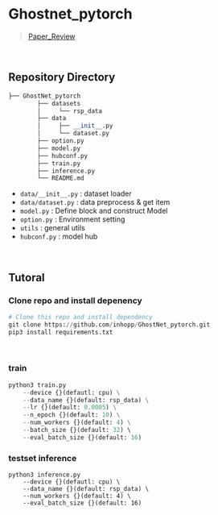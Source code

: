 # Ghostnet_pytorch

> [Paper_Review](https://inhopp.github.io/paper/Paper8/)

<br>

## Repository Directory 

``` python 
├── GhostNet_pytorch
        ├── datasets
        │     └── rsp_data
        ├── data
        │     ├── __init__.py
        │     └── dataset.py
        ├── option.py
        ├── model.py
        ├── hubconf.py
        ├── train.py
        ├── inference.py
        └── README.md
```

- `data/__init__.py` : dataset loader
- `data/dataset.py` : data preprocess & get item
- `model.py` : Define block and construct Model
- `option.py` : Environment setting
- `utils` : general utils
- `hubconf.py` : model hub

<br>


## Tutoral

### Clone repo and install depenency

``` python
# Clone this repo and install dependency
git clone https://github.com/inhopp/GhostNet_pytorch.git
pip3 install requirements.txt
```

<br>


### train
``` python
python3 train.py
    --device {}(defautl: cpu) \
    --data_name {}(default: rsp_data) \
    --lr {}(default: 0.0005) \
    --n_epoch {}(default: 10) \
    --num_workers {}(default: 4) \
    --batch_size {}(default: 32) \ 
    --eval_batch_size {}(default: 16)
```

### testset inference
```
python3 inference.py
    --device {}(defautl: cpu) \
    --data_name {}(default: rsp_data) \
    --num_workers {}(default: 4) \
    --eval_batch_size {}(default: 16)
```